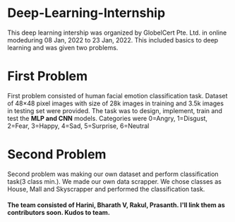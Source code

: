 # Deep-Learning-Internship
This deep learning intership was organized by GlobelCert Pte. Ltd. in online modeduring 08 Jan, 2022 to 23 Jan, 2022. This included basics to deep learning and was given two problems.

# First Problem
First problem consisted of human facial emotion classification task. Dataset of 48×48 pixel images with size of 28k images in training and 3.5k images in testing set were provided. The task was to design, implement, train and test the **MLP and CNN** models. Categories were 0=Angry, 1=Disgust, 2=Fear, 3=Happy, 4=Sad, 5=Surprise, 6=Neutral


# Second Problem
Second problem was making our own dataset and perform classification task(3 class min.). We made our own data scrapper. We chose classes as House, Mall and Skyscrapper and performed the classification task.

#### The team consisted of Harini, Bharath V, Rakul, Prasanth. I'll link them as contributors soon. Kudos to team.
